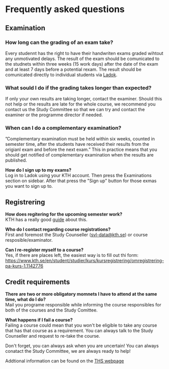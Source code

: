 # Frequently asked questions

## Examination

### How long can the grading of an exam take?
Every studennt has the right to have their handwriten exams graded wihtout any unmotivated delays. The result of the exam should be comunicated to the studnets within three weeks (15 work days) after the date of the exam and at least 7 days before a potential rexam. The result should be comunicated directly to individual students via [Ladok](https://www.student.ladok.se/student/app/studentwebb/).

### What sould I do if the grading takes longer than expected?
If only your own results are taking longer, contact the examiner. Should this not help or the results are late for the whole course, we recommend you contact us the Study Committee so that we can try and contact the examiner or the programme director if needed.

### When can I do a complementary examination?
”Complementary examination must be held within six weeks, counted in semester time, after the students have received their results from the origianl exam and before the next exam.” This in practice means that you should get notified of complementary examination when the results are published.

**How do I sign up to my exams?**  
Log in to Ladok using your KTH account. Then press the Examinations section on sidebar. After that press the "Sign up" button for those exmas you want to sign up to.

## Registrering

**How does regitering for the upcoming semester work?**  
KTH has a really good [guide](https://www.kth.se/en/student/studier/val/valja-kurs-1.316312) about this.

**Who do I contact regarding course registrations?**  
First and foremost the Study Counseller (svl-data@kth.se) or course resposible/examinator.

**Can I re-register myself to a course?**  
Yes, if there are places left, the easiest way is to fill out thi form:
https://www.kth.se/en/student/studier/kurs/kursregistrering/omregistrering-pa-kurs-1.1142776 

## Credit requirements

**There are two or more obligatory momnets I have to attend at the same time, what do I do?**  
Mail you programe responsible while informing the course responsibles for both of the courses and the Study Comittee.

**What happens if I fail a course?**  
Failing a course could mean that you won't be eligible to take any course that has that course as a requirement. You can always talk to the Study Counseller and request to re-take the course.

Don't forget, you can always ask when you are uncertain! You can always conatact the Study Committee, we are always ready to help!

Addtional information can be found on the [THS webpage](https://thskth.se/en/education)
